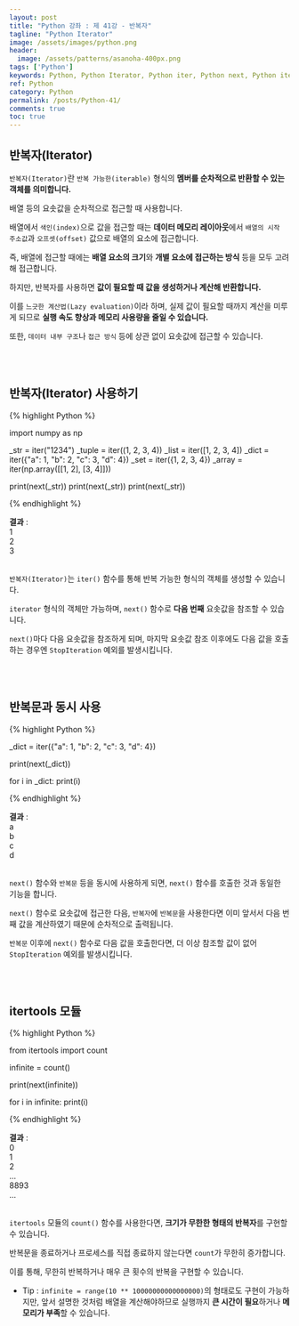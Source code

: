 ```yaml
---
layout: post
title: "Python 강좌 : 제 41강 - 반복자"
tagline: "Python Iterator"
image: /assets/images/python.png
header:
  image: /assets/patterns/asanoha-400px.png
tags: ['Python']
keywords: Python, Python Iterator, Python iter, Python next, Python itertools
ref: Python
category: Python
permalink: /posts/Python-41/
comments: true
toc: true
---
```


## 반복자(Iterator)

`반복자(Iterator)`란 `반복 가능한(iterable)` 형식의 **멤버를 순차적으로 반환할 수 있는 객체를 의미합니다.**

배열 등의 요솟값을 순차적으로 접근할 때 사용합니다.

배열에서 `색인(index)`으로 값을 접근할 때는 **데이터 메모리 레이아웃**에서 `배열의 시작 주소값`과 `오프셋(offset)` 값으로 배열의 요소에 접근합니다.

즉, 배열에 접근할 때에는 **배열 요소의 크기**와 **개별 요소에 접근하는 방식** 등을 모두 고려해 접근합니다.

하지만, 반복자를 사용하면 **값이 필요할 때 값을 생성하거나 계산해 반환합니다.**

이를 `느긋한 계산법(Lazy evaluation)`이라 하며, 실제 값이 필요할 때까지 계산을 미루게 되므로 **실행 속도 향상과 메모리 사용량을 줄일 수 있습니다.**

또한, `데이터 내부 구조`나 `접근 방식` 등에 상관 없이 요솟값에 접근할 수 있습니다.

<br>
<br>

## 반복자(Iterator) 사용하기

{% highlight Python %}

import numpy as np

_str = iter("1234")
_tuple = iter((1, 2, 3, 4))
_list = iter([1, 2, 3, 4])
_dict = iter({"a": 1, "b": 2, "c": 3, "d": 4})
_set = iter({1, 2, 3, 4})
_array = iter(np.array([[1, 2], [3, 4]]))

print(next(_str))
print(next(_str))
print(next(_str))

{% endhighlight %}

**결과**
:    
1<br>
2<br>
3<br>
<br>

`반복자(Iterator)`는 `iter()` 함수를 통해 반복 가능한 형식의 객체를 생성할 수 있습니다.

`iterator` 형식의 객체만 가능하며, `next()` 함수로 **다음 번째** 요솟값을 참조할 수 있습니다.

`next()`마다 다음 요솟값을 참조하게 되며, 마지막 요솟값 참조 이후에도 다음 값을 호출하는 경우엔 `StopIteration` 예외를 발생시킵니다.

<br>
<br>

## 반복문과 동시 사용

{% highlight Python %}

_dict = iter({"a": 1, "b": 2, "c": 3, "d": 4})

print(next(_dict))

for i in _dict:
    print(i)

{% endhighlight %}

**결과**
:    
a<br>
b<br>
c<br>
d<br>
<br>

`next()` 함수와 `반복문` 등을 동시에 사용하게 되면, `next()` 함수를 호출한 것과 동일한 기능을 합니다.

`next()` 함수로 요솟값에 접근한 다음, `반복자`에 `반복문`을 사용한다면 이미 앞서서 다음 번째 값을 계산하였기 때문에 순차적으로 출력됩니다.

`반복문` 이후에 `next()` 함수로 다음 값을 호출한다면, 더 이상 참조할 값이 없어 `StopIteration` 예외를 발생시킵니다.

<br>
<br>

## itertools 모듈

{% highlight Python %}

from itertools import count

infinite = count()

print(next(infinite))

for i in infinite:
    print(i)

{% endhighlight %}

**결과**
:    
0<br>
1<br>
2<br>
...<br>
8893<br>
...<br>
<br>

`itertools` 모듈의 `count()` 함수를 사용한다면, **크기가 무한한 형태의 반복자**를 구현할 수 있습니다. 

반복문을 종료하거나 프로세스를 직접 종료하지 않는다면 `count`가 무한히 증가합니다.

이를 통해, 무한히 반복하거나 매우 큰 횟수의 반복을 구현할 수 있습니다.

- Tip : `infinite = range(10 ** 10000000000000000)`의 형태로도 구현이 가능하지만, 앞서 설명한 것처럼 배열을 계산해야하므로 실행까지 **큰 시간이 필요**하거나 **메모리가 부족**할 수 있습니다.
